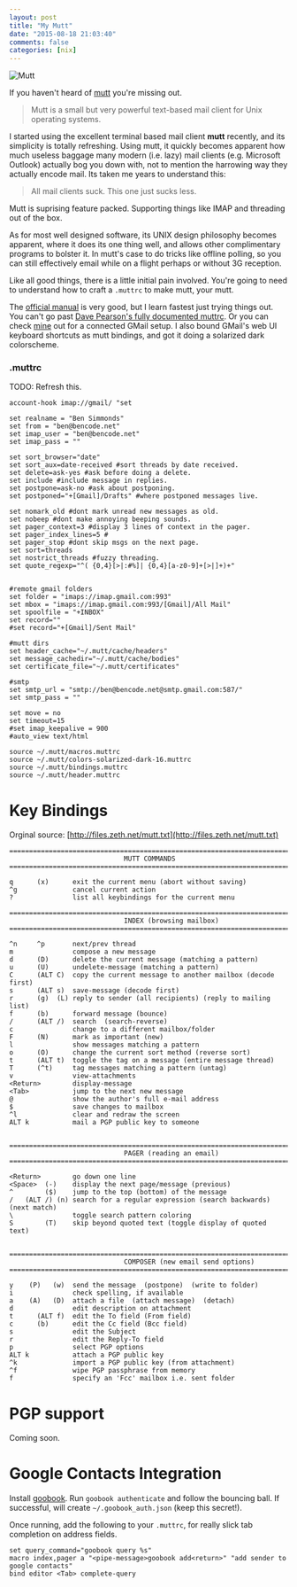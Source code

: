 ```yaml
---
layout: post
title: "My Mutt"
date: "2015-08-18 21:03:40"
comments: false
categories: [nix]
---
```


![Mutt](/images/mutt.png)

If you haven't heard of [mutt](http://www.mutt.org/) you're missing out. 

> Mutt is a small but very powerful text-based mail client for Unix operating systems.


I started using the excellent terminal based mail client **mutt** recently, and its simplicity is totally refreshing. Using mutt, it quickly becomes apparent how much useless baggage many modern (i.e. lazy) mail clients (e.g. Microsoft Outlook) actually bog you down with, not to mention the harrowing way they actually encode mail. Its taken me years to understand this:

> All mail clients suck. This one just sucks less.

Mutt is suprising feature packed. Supporting things like IMAP and threading out of the box.

As for most well designed software, its UNIX design philosophy becomes apparent, where it does its one thing well, and allows other complimentary programs to bolster it. In mutt's case to do tricks like offline polling, so you can still effectively email while on a flight perhaps or without 3G reception.

Like all good things, there is a little initial pain involved. You're going to need to understand how to craft a `.muttrc` to make mutt, your mutt.

The [official manual](http://www.mutt.org/doc/manual/) is very good, but I learn fastest just trying things out. You can't go past [Dave Pearson's fully documented muttrc](http://www.davep.org/mutt/muttrc/). Or you can check [mine](https://github.com/vimjock/scripts/tree/master/linux/mutt) out for a connected GMail setup. I also bound GMail's web UI keyboard shortcuts as mutt bindings, and got it doing a solarized dark colorscheme.


### .muttrc

TODO: Refresh this.

    account-hook imap://gmail/ "set

    set realname = "Ben Simmonds"
    set from = "ben@bencode.net"
    set imap_user = "ben@bencode.net"
    set imap_pass = ""

    set sort_browser="date"
    set sort_aux=date-received #sort threads by date received.
    set delete=ask-yes #ask before doing a delete.
    set include #include message in replies.
    set postpone=ask-no #ask about postponing.
    set postponed="+[Gmail]/Drafts" #where postponed messages live.

    set nomark_old #dont mark unread new messages as old.
    set nobeep #dont make annoying beeping sounds.
    set pager_context=3 #display 3 lines of context in the pager.
    set pager_index_lines=5 #
    set pager_stop #dont skip msgs on the next page.
    set sort=threads
    set nostrict_threads #fuzzy threading.
    set quote_regexp="^( {0,4}[>|:#%]| {0,4}[a-z0-9]+[>|]+)+"


    #remote gmail folders
    set folder = "imaps://imap.gmail.com:993"
    set mbox = "imaps://imap.gmail.com:993/[Gmail]/All Mail"
    set spoolfile = "+INBOX"
    set record=""
    #set record="+[Gmail]/Sent Mail"

    #mutt dirs
    set header_cache="~/.mutt/cache/headers"
    set message_cachedir="~/.mutt/cache/bodies"
    set certificate_file="~/.mutt/certificates"

    #smtp
    set smtp_url = "smtp://ben@bencode.net@smtp.gmail.com:587/"
    set smtp_pass = ""

    set move = no
    set timeout=15
    #set imap_keepalive = 900
    #auto_view text/html

    source ~/.mutt/macros.muttrc
    source ~/.mutt/colors-solarized-dark-16.muttrc
    source ~/.mutt/bindings.muttrc
    source ~/.mutt/header.muttrc


# Key Bindings

Orginal source: [http://files.zeth.net/mutt.txt](http://files.zeth.net/mutt.txt)


    ==========================================================================       
                                 MUTT COMMANDS                                       
    ==========================================================================       
                                                                                     
    q      (x)      exit the current menu (abort without saving)                     
    ^g              cancel current action                                            
    ?               list all keybindings for the current menu                        
                                                                                     
    ==========================================================================       
                                 INDEX (browsing mailbox)                            
    ==========================================================================       
                                                                                     
    ^n     ^p       next/prev thread
    m               compose a new message                                            
    d      (D)      delete the current message (matching a pattern)                  
    u      (U)      undelete-message (matching a pattern)                            
    C      (ALT C)  copy the current message to another mailbox (decode first)       
    s      (ALT s)  save-message (decode first)                                      
    r      (g)  (L) reply to sender (all recipients) (reply to mailing list)         
    f      (b)      forward message (bounce)                                         
    /      (ALT /)  search  (search-reverse)                                         
    c               change to a different mailbox/folder                             
    F      (N)      mark as important (new)                                          
    l               show messages matching a pattern                                 
    o      (O)      change the current sort method (reverse sort)                    
    t      (ALT t)  toggle the tag on a message (entire message thread)              
    T      (^t)     tag messages matching a pattern (untag)                          
    v               view-attachments                                                 
    <Return>        display-message                                                  
    <Tab>           jump to the next new message                                     
    @               show the author's full e-mail address                            
    $               save changes to mailbox                                          
    ^l              clear and redraw the screen                                      
    ALT k           mail a PGP public key to someone                                 
                                                                                     
                                                                                     
    ==========================================================================       
                                 PAGER (reading an email)                            
    ==========================================================================       
                                                                                     
    <Return>        go down one line                                                 
    <Space>  (-)    display the next page/message (previous)                         
    ^        ($)    jump to the top (bottom) of the message                          
    /   (ALT /) (n) search for a regular expression (search backwards) (next match)  
    \               toggle search pattern coloring                                   
    S        (T)    skip beyond quoted text (toggle display of quoted text)          
                                                                                     
                                                                                     
    ==========================================================================       
                                 COMPOSER (new email send options)                   
    ==========================================================================       
                                                                                     
    y    (P)   (w)  send the message  (postpone)  (write to folder)                  
    i               check spelling, if available                                     
    a    (A)   (D)  attach a file  (attach message)  (detach)                        
    d               edit description on attachment                                   
    t      (ALT f)  edit the To field (From field)                                   
    c      (b)      edit the Cc field (Bcc field)                                    
    s               edit the Subject                                                 
    r               edit the Reply-To field                                          
    p               select PGP options                                               
    ALT k           attach a PGP public key                                          
    ^k              import a PGP public key (from attachment)
    ^f              wipe PGP passphrase from memory                                  
    f               specify an 'Fcc' mailbox i.e. sent folder                        



# PGP support

Coming soon.


# Google Contacts Integration

Install [goobook](https://pypi.org/project/goobook/). Run `goobook authenticate` and follow the bouncing ball. If successful, will create `~/.goobook_auth.json` (keep this secret!).

Once running, add the following to your `.muttrc`, for really slick tab completion on address fields.


    set query_command="goobook query %s"
    macro index,pager a "<pipe-message>goobook add<return>" "add sender to google contacts"
    bind editor <Tab> complete-query



